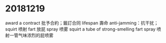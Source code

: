 # 20181219

award a contract 批予合約；籤訂合同
lifespan 壽命
anti-jamming：抗干扰；
squirt 喷射
fart 放屁
spray 喷雾
squirt a tube of strong-smelling fart spray
喷射一管气味浓烈的屁喷雾
